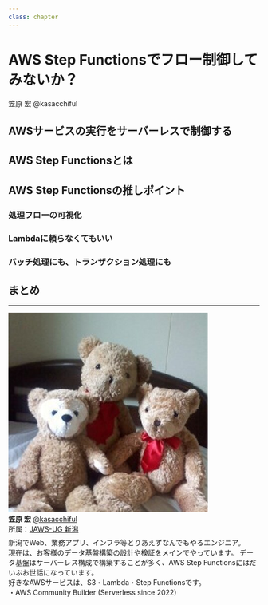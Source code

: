 ```yaml
---
class: chapter
---
```


# AWS Step Functionsでフロー制御してみないか？

<div class="flush-right">
笠原 宏 @kasacchiful
</div>

## AWSサービスの実行をサーバーレスで制御する

## AWS Step Functionsとは

## AWS Step Functionsの推しポイント

### 処理フローの可視化

### Lambdaに頼らなくてもいい

### バッチ処理にも、トランザクション処理にも

## まとめ

---

<div class="author-profile">
    <img src="images/kasacchiful.jpg">
    <div>
        <div>
            <b>笠原 宏</b> <a href="https://x.com/kasacchiful">@kasacchiful</a>
        </div>
        <div>
            所属：<a href="https://jawsug-niigata.connpass.com/">JAWS-UG 新潟</a>
        </div>
    </div>
</div>
<p style="margin-top: 0.5em; margin-bottom: 2em;">
新潟でWeb、業務アプリ、インフラ等とりあえずなんでもやるエンジニア。<br>
現在は、お客様のデータ基盤構築の設計や検証をメインでやっています。
データ基盤はサーバーレス構成で構築することが多く、AWS Step Functionsにはだいぶお世話になっています。<br>
好きなAWSサービスは、S3・Lambda・Step Functionsです。<br>
・AWS Community Builder (Serverless since 2022)
</p>
